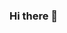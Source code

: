 ### Hi there 👋

<!--
**faisalantu/faisalantu** is a ✨ _special_ ✨ repository because its `README.md` (this file) appears on your GitHub profile. 

Here are some ideas to get you started:

- 🔭 I’m currently working on ...
- 🌱 I’m currently learning ...
- 👯 I’m looking to collaborate on ...
- 🤔 I’m looking for help with ...
- 💬 Ask me about ...
- 📫 How to reach me: ...
- 😄 Pronouns: ...
- ⚡ Fun fact: ...
-->
<!--
[![Top Langs](https://github-readme-stats.vercel.app/api/top-langs/?username=faisalantu&langs_count=9)](https://github.com/faisalantu/github-readme-stats)
![Anurag's GitHub stats](https://github-readme-stats.vercel.app/api?username=faisalantu&show_icons=true&count_private=true)
-->
